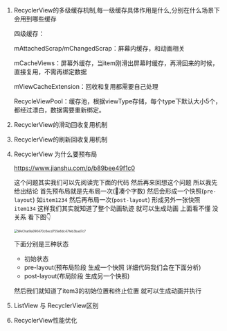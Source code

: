 1. RecyclerView的多级缓存机制,每一级缓存具体作用是什么,分别在什么场景下会用到哪些缓存

   四级缓存：

   mAttachedScrap/mChangedScrap：屏幕内缓存，和动画相关

   mCacheViews：屏幕外缓存，当item刚滑出屏幕时缓存，再滑回来的时候，直接复用，不需再绑定数据

   mViewCacheExtension：回收和复用都需要自己处理

   RecycleViewPool：缓存池，根据viewType存储，每个type下默认大小5个，都经过漂白，数据需要重新绑定。

2. RecyclerView的滑动回收复用机制

3. RecyclerView的刷新回收复用机制

4. RecyclerView 为什么要预布局

   https://www.jianshu.com/p/b89bee49f1c0

   这个问题其实我们可以先阅读完下面的代码 然后再来回想这个问题 所以我先给出结论
    首先预布局就是先布局一次(🤣凑个字数) 然后会形成一个快照(`pre-layout`) 如`item1234` 然后再布局一次(`post-layout`) 形成另外一张快照 `item134` 这样我们其实就知道了整个动画轨迹 就可以生成动画
    上面看不懂 没关系 看下图👇

   <img src="/Users/liujian/Documents/study/books/AndroidStudy/图片/WeChat9a090470c6ecd755e8dc47feb3bad7c7.png" alt="WeChat9a090470c6ecd755e8dc47feb3bad7c7" style="zoom:50%;" />

   下面分别是三种状态

   - 初始状态
   - pre-layout(预布局阶段 生成一个快照 详细代码我们会在下面分析)
   - post-layout(布局阶段 生成另一个快照)

   然后我们就知道了item3的初始位置和终止位置 就可以生成动画并执行

5. ListView 与 RecyclerView区别

6. RecyclerView性能优化

